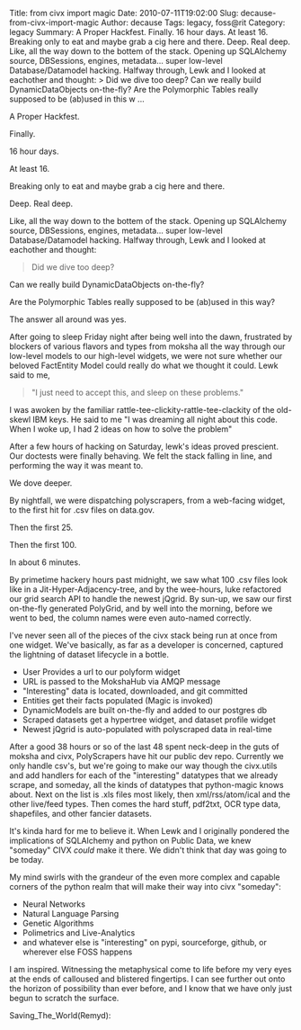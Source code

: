 Title: from civx import magic
Date: 2010-07-11T19:02:00
Slug: decause-from-civx-import-magic
Author: decause
Tags: legacy, foss@rit
Category: legacy
Summary: A Proper Hackfest.  Finally.  16 hour days.  At least 16.  Breaking only to eat and maybe grab a cig here and there.  Deep. Real deep.  Like, all the way down to the bottem of the stack. Opening up SQLAlchemy source, DBSessions, engines, metadata... super low-level Database/Datamodel hacking. Halfway through, Lewk and I looked at eachother and thought:  > Did we dive too deep?  Can we really build DynamicDataObjects on-the-fly?  Are the Polymorphic Tables really supposed to be (ab)used in this w ... 

A Proper Hackfest.

Finally.

16 hour days.

At least 16.

Breaking only to eat and maybe grab a cig here and there.

Deep. Real deep.

Like, all the way down to the bottem of the stack. Opening up SQLAlchemy
source, DBSessions, engines, metadata... super low-level Database/Datamodel
hacking. Halfway through, Lewk and I looked at eachother and thought:

> Did we dive too deep?

Can we really build DynamicDataObjects on-the-fly?

Are the Polymorphic Tables really supposed to be (ab)used in this way?

The answer all around was yes.

After going to sleep Friday night after being well into the dawn, frustrated
by blockers of various flavors and types from moksha all the way through our
low-level models to our high-level widgets, we were not sure whether our
beloved FactEntity Model could really do what we thought it could. Lewk said
to me,

> "I just need to accept this, and sleep on these problems."

I was awoken by the familiar rattle-tee-clickity-rattle-tee-clackity of the
old-skewl IBM keys. He said to me "I was dreaming all night about this code.
When I woke up, I had 2 ideas on how to solve the problem"

After a few hours of hacking on Saturday, lewk's ideas proved prescient. Our
doctests were finally behaving. We felt the stack falling in line, and
performing the way it was meant to.

We dove deeper.

By nightfall, we were dispatching polyscrapers, from a web-facing widget, to
the first hit for .csv files on data.gov.

Then the first 25.

Then the first 100.

In about 6 minutes.

By primetime hackery hours past midnight, we saw what 100 .csv files look like
in a Jit-Hyper-Adjacency-tree, and by the wee-hours, luke refactored our grid
search API to handle the newest jQgrid. By sun-up, we saw our first on-the-fly
generated PolyGrid, and by well into the morning, before we went to bed, the
column names were even auto-named correctly.

I've never seen all of the pieces of the civx stack being run at once from one
widget. We've basically, as far as a developer is concerned, captured the
lightning of dataset lifecycle in a bottle.

  * User Provides a url to our polyform widget
  * URL is passed to the MokshaHub via AMQP message
  * "Interesting" data is located, downloaded, and git committed
  * Entities get their facts populated (Magic is invoked)
  * DynamicModels are built on-the-fly and added to our postgres db
  * Scraped datasets get a hypertree widget, and dataset profile widget
  * Newest jQgrid is auto-populated with polyscraped data in real-time

After a good 38 hours or so of the last 48 spent neck-deep in the guts of
moksha and civx, PolyScrapers have hit our public dev repo. Currently we only
handle csv's, but we're going to make our way though the civx.utils and add
handlers for each of the "interesting" datatypes that we already scrape, and
someday, all the kinds of datatypes that python-magic knows about. Next on the
list is .xls files most likely, then xml/rss/atom/ical and the other live/feed
types. Then comes the hard stuff, pdf2txt, OCR type data, shapefiles, and
other fancier datasets.

It's kinda hard for me to believe it. When Lewk and I originally pondered the
implications of SQLAlchemy and python on Public Data, we knew "someday" CIVX
_could_ make it there. We didn't think that day was going to be today.

My mind swirls with the grandeur of the even more complex and capable corners
of the python realm that will make their way into civx "someday":

  * Neural Networks
  * Natural Language Parsing
  * Genetic Algorithms
  * Polimetrics and Live-Analytics
  * and whatever else is "interesting" on pypi, sourceforge, github, or wherever else FOSS happens

I am inspired. Witnessing the metaphysical come to life before my very eyes at
the ends of calloused and blistered fingertips. I can see further out onto the
horizon of possibility than ever before, and I know that we have only just
begun to scratch the surface.

Saving_The_World(Remyd):

